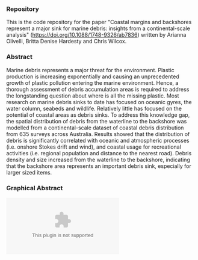 ### Repository

This is the code repository for the paper "Coastal margins and backshores represent a major sink for marine debris: insights from a continental-scale analysis" (https://doi.org/10.1088/1748-9326/ab7836) written by Arianna Olivelli, Britta Denise Hardesty and Chris Wilcox. 

### Abstract

Marine debris represents a major threat for the environment. Plastic production is increasing exponentially and causing an unprecedented growth of plastic pollution entering the marine environment. Hence, a thorough assessment of debris accumulation areas is required to address the longstanding question about where is all the missing plastic. Most research on marine debris sinks to date has focused on oceanic gyres, the water column, seabeds and wildlife. Relatively little has focused on the potential of coastal areas as debris sinks. To address this knowledge gap, the spatial distribution of debris from the waterline to the backshore was modelled from a continental-scale dataset of coastal debris distribution from 635 surveys across Australia. Results showed that the distribution of debris is significantly correlated with oceanic and atmospheric processes (i.e. onshore Stokes drift and wind), and coastal usage for recreational activities (i.e. regional population and distance to the nearest road). Debris density and size increased from the waterline to the backshore, indicating that the backshore area represents an important debris sink, especially for larger sized items.

### Graphical Abstract 

![](https://github.com/OlivelliAri/Spatial_distribution_of_coastal_debris/blob/main/figure2.eps)
